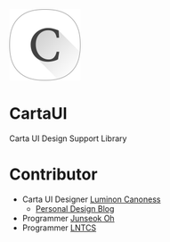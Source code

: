 <img src="IntroduceElements/Images/icon.png" with="128px" height="128px">

# CartaUI
Carta UI Design Support Library

# Contributor
* Carta UI Designer [Luminon Canoness](http://github.com/Luminon)
  * [Personal Design Blog](http://itsuka.me)
* Programmer [Junseok Oh](https://github.com/kotohana5706)
* Programmer [LNTCS](https://github.com/LNTCS)
